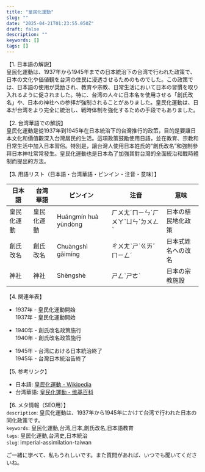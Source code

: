 ```yaml
---
title: "皇民化運動"
slug: ""
date: "2025-04-21T01:23:55.050Z"
draft: false
description: ""
keywords: []
tags: []
---
```


【1. 日本語の解説】  
皇民化運動は、1937年から1945年までの日本統治下の台湾で行われた政策で、日本の文化や価値観を台湾の住民に浸透させるためのものでした。この政策では、日本語の使用が奨励され、教育や宗教、日常生活において日本の習慣を取り入れるように促されました。特に、台湾の人々に日本名を使用させる「創氏改名」や、日本の神社への参拝が強制されることがありました。皇民化運動は、日本が台湾をより完全に統治し、戦時体制を強化するための手段でもありました。

【2. 台湾華語での解説】  
皇民化運動是從1937年到1945年在日本統治下的台灣推行的政策，目的是要讓日本文化和價值觀深入台灣居民的生活。這項政策鼓勵使用日語，並在教育、宗教和日常生活中加入日本習俗。特別是，讓台灣人使用日本姓氏的“創氏改名”和強制參拜日本神社常常發生。皇民化運動也是日本為了加強其對台灣的全面統治和戰時體制而提出的方法。

【3. 用語リスト（日本語・台湾華語・ピンイン・注音・意味）】  

| 日本語   | 台湾華語   | ピンイン        | 注音      | 意味                         |
|----------|------------|----------------|----------|----------------------------|
| 皇民化運動 | 皇民化運動 | Huángmín huà yùndòng | ㄏㄨㄤˊㄇㄧㄣˊㄏㄨㄚˋㄩㄣˋㄉㄨㄥˋ | 日本の植民地化政策 |
| 創氏改名 | 創氏改名    | Chuàngshì gǎimíng | ㄔㄨㄤˋㄕˋㄍㄞˇㄇㄧㄥˊ | 日本式姓名への改名 |
| 神社     | 神社       | Shèngshè       | ㄕㄥˋㄕㄜˋ | 日本の宗教施設         |

【4. 関連年表】  
- 1937年 - 皇民化運動開始  
  1937年 - 皇民化運動開始 

- 1940年 - 創氏改名政策施行  
  1940年 - 創氏改名政策施行 

- 1945年 - 台湾における日本統治終了  
  1945年 - 台灣日本統治告終了

【5. 参考リンク】  
- 日本語: [皇民化運動 - Wikipedia](https://ja.wikipedia.org/wiki/%E7%9A%87%E6%B0%91%E5%8C%96%E9%81%8B%E5%8B%95)  
- 台湾華語: [皇民化運動 - 维基百科](https://zh.wikipedia.org/wiki/%E7%9A%87%E6%B0%91%E5%8C%96%E9%81%8B%E5%8B%95)

【6. メタ情報（SEO用）】  
`description`: 皇民化運動は、1937年から1945年にかけて台湾で行われた日本の同化政策です。  
`keywords`: 皇民化運動,台湾,日本,創氏改名,日本語教育  
`tags`: 皇民化運動,台湾史,日本統治  
`slug`: imperial-assimilation-taiwan

ご一緒に学べて、私もうれしいです。また質問があれば、いつでも聞いてくださいね。